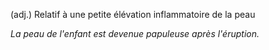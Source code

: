 (adj.) Relatif à une petite élévation inflammatoire de la peau

*La peau de l'enfant est devenue papuleuse après l'éruption.*